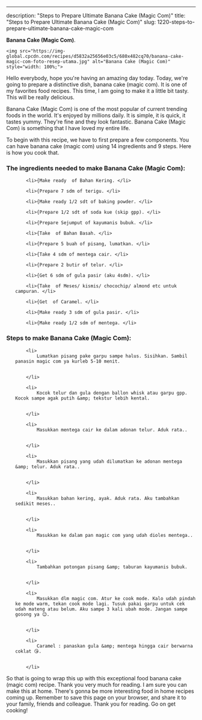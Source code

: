---
description: "Steps to Prepare Ultimate Banana Cake (Magic Com)"
title: "Steps to Prepare Ultimate Banana Cake (Magic Com)"
slug: 1220-steps-to-prepare-ultimate-banana-cake-magic-com

<p>
	<strong>Banana Cake (Magic Com)</strong>. 
	
</p>
<p>
	
	<img src="https://img-global.cpcdn.com/recipes/d5832a25656e03c5/680x482cq70/banana-cake-magic-com-foto-resep-utama.jpg" alt="Banana Cake (Magic Com)" style="width: 100%;">
	
	
</p>
<p>
	Hello everybody, hope you're having an amazing day today. Today, we're going to prepare a distinctive dish, banana cake (magic com). It is one of my favorites food recipes. This time, I am going to make it a little bit tasty. This will be really delicious.
</p>
	
<p>
	Banana Cake (Magic Com) is one of the most popular of current trending foods in the world. It's enjoyed by millions daily. It is simple, it is quick, it tastes yummy. They're fine and they look fantastic. Banana Cake (Magic Com) is something that I have loved my entire life.
</p>
<p>
	
</p>

<p>
To begin with this recipe, we have to first prepare a few components. You can have banana cake (magic com) using 14 ingredients and 9 steps. Here is how you cook that.
</p>

<h3>The ingredients needed to make Banana Cake (Magic Com):</h3>

<ol>
	
		<li>{Make ready  of Bahan Kering. </li>
	
		<li>{Prepare 7 sdm of terigu. </li>
	
		<li>{Make ready 1/2 sdt of baking powder. </li>
	
		<li>{Prepare 1/2 sdt of soda kue (skip gpp). </li>
	
		<li>{Prepare Sejumput of kayumanis bubuk. </li>
	
		<li>{Take  of Bahan Basah. </li>
	
		<li>{Prepare 5 buah of pisang, lumatkan. </li>
	
		<li>{Take 4 sdm of mentega cair. </li>
	
		<li>{Prepare 2 butir of telur. </li>
	
		<li>{Get 6 sdm of gula pasir (aku 4sdm). </li>
	
		<li>{Take  of Meses/ kismis/ chocochip/ almond etc untuk campuran. </li>
	
		<li>{Get  of Caramel. </li>
	
		<li>{Make ready 3 sdm of gula pasir. </li>
	
		<li>{Make ready 1/2 sdm of mentega. </li>
	
</ol>
<p>
	
</p>

<h3>Steps to make Banana Cake (Magic Com):</h3>

<ol>
	
		<li>
			Lumatkan pisang pake garpu sampe halus. Sisihkan. Sambil panasin magic com ya kurleb 5-10 menit.
			
			
		</li>
	
		<li>
			Kocok telur dan gula dengan ballon whisk atau garpu gpp. Kocok sampe agak putih &amp; tekstur lebih kental.
			
			
		</li>
	
		<li>
			Masukkan mentega cair ke dalam adonan telur. Aduk rata..
			
			
		</li>
	
		<li>
			Masukkan pisang yang udah dilumatkan ke adonan mentega &amp; telur. Aduk rata..
			
			
		</li>
	
		<li>
			Masukkan bahan kering, ayak. Aduk rata. Aku tambahkan sedikit meses..
			
			
		</li>
	
		<li>
			Masukkan ke dalam pan magic com yang udah dioles mentega..
			
			
		</li>
	
		<li>
			Tambahkan potongan pisang &amp; taburan kayumanis bubuk.
			
			
		</li>
	
		<li>
			Masukkan dlm magic com. Atur ke cook mode. Kalo udah pindah ke mode warm, tekan cook mode lagi. Tusuk pakai garpu untuk cek udah mateng atau belum. Aku sampe 3 kali ubah mode. Jangan sampe gosong ya 😉.
			
			
		</li>
	
		<li>
			Caramel : panaskan gula &amp; mentega hingga cair berwarna coklat 😘.
			
			
		</li>
	
</ol>

<p>
	
</p>

<p>
	So that is going to wrap this up with this exceptional food banana cake (magic com) recipe. Thank you very much for reading. I am sure you can make this at home. There's gonna be more interesting food in home recipes coming up. Remember to save this page on your browser, and share it to your family, friends and colleague. Thank you for reading. Go on get cooking!
</p>
